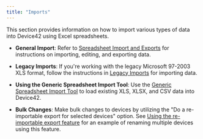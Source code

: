 ```yaml
---
title: "Imports"
---
```


This section provides information on how to import various types of data into Device42 using Excel spreadsheets.

- **General Import**: Refer to [Spreadsheet Import and Exports](spreadsheet-imports-and-exports.md) for instructions on importing, editing, and exporting data.

- **Legacy Imports**: If you're working with the legacy Microsoft 97-2003 XLS format, follow the instructions in [Legacy Imports](legacy-imports/index.md) for importing data.

- **Using the Generic Spreadsheet Import Tool**: Use the [Generic Spreadsheet Import Tool](spreadsheet-converter-tool.md) to load existing XLS, XLSX, and CSV data into Device42.

- **Bulk Changes**: Make bulk changes to devices by utilizing the "Do a re-importable export for selected devices" option. See [Using the re-importable export feature](using-the-re-importable-export-feature.md) for an example of renaming multiple devices using this feature.